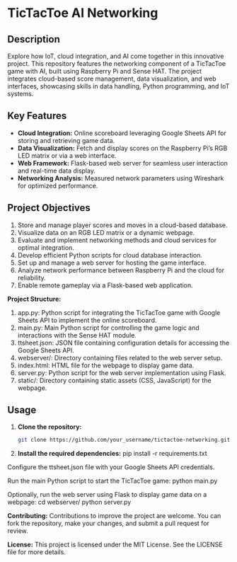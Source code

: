 # TicTacToe AI Networking  

## Description  
Explore how IoT, cloud integration, and AI come together in this innovative project. This repository features the networking component of a TicTacToe game with AI, built using Raspberry Pi and Sense HAT. The project integrates cloud-based score management, data visualization, and web interfaces, showcasing skills in data handling, Python programming, and IoT systems.  

## Key Features  

- **Cloud Integration:** Online scoreboard leveraging Google Sheets API for storing and retrieving game data.  
- **Data Visualization:** Fetch and display scores on the Raspberry Pi’s RGB LED matrix or via a web interface.  
- **Web Framework:** Flask-based web server for seamless user interaction and real-time data display.  
- **Networking Analysis:** Measured network parameters using Wireshark for optimized performance.  

## Project Objectives  

1. Store and manage player scores and moves in a cloud-based database.  
2. Visualize data on an RGB LED matrix or a dynamic webpage.  
3. Evaluate and implement networking methods and cloud services for optimal integration.  
4. Develop efficient Python scripts for cloud database interaction.  
5. Set up and manage a web server for hosting the game interface.  
6. Analyze network performance between Raspberry Pi and the cloud for reliability.  
7. Enable remote gameplay via a Flask-based web application. 


**Project Structure:**

1. app.py: Python script for integrating the TicTacToe game with Google Sheets API to implement the online scoreboard.
2. main.py: Main Python script for controlling the game logic and interactions with the Sense HAT module.
3. ttsheet.json: JSON file containing configuration details for accessing the Google Sheets API.
4. webserver/: Directory containing files related to the web server setup.
5. index.html: HTML file for the webpage to display game data.
6. server.py: Python script for the web server implementation using Flask.
7. static/: Directory containing static assets (CSS, JavaScript) for the webpage.


## Usage  

1. **Clone the repository:**  
   ```bash  
   git clone https://github.com/your_username/tictactoe-networking.git 

2. **Install the required dependencies:**
pip install -r requirements.txt

Configure the ttsheet.json file with your Google Sheets API credentials.

Run the main Python script to start the TicTacToe game:
python main.py

Optionally, run the web server using Flask to display game data on a webpage:
cd webserver/
python server.py


**Contributing:**
Contributions to improve the project are welcome. You can fork the repository, make your changes, and submit a pull request for review.

**License:**
This project is licensed under the MIT License. See the LICENSE file for more details.

